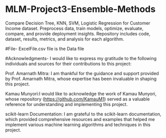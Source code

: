 # MLM-Project3-Ensemble-Methods

Compare Decision Tree, KNN, SVM, Logistic Regression for Customer Income dataset. Preprocess data, train models, optimize, evaluate, compare, and provide deployment insights. Repository includes code, dataset, results, metrics, and analysis for each algorithm.

#File-
ExcelFile.csv file is the Data file

#Acknowledgments-
I would like to express my gratitude to the following individuals and sources for their contributions to this project:

Prof. Amarnath Mitra: I am thankful for the guidance and support provided by Prof. Amarnath Mitra, whose expertise has been invaluable in shaping this project.

Kamau Munyori:I would like to acknowledge the work of Kamau Munyori, whose repository (https://github.com/KamauM1) served as a valuable reference for understanding and implementing this project.

scikit-learn Documentation: I am grateful to the scikit-learn documentation, which provided comprehensive resources and examples that helped me implement various machine learning algorithms and techniques in this project.
